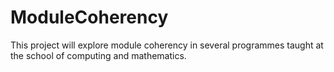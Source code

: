 # ModuleCoherency
This project will explore module coherency in several programmes taught at the school of computing and mathematics.
